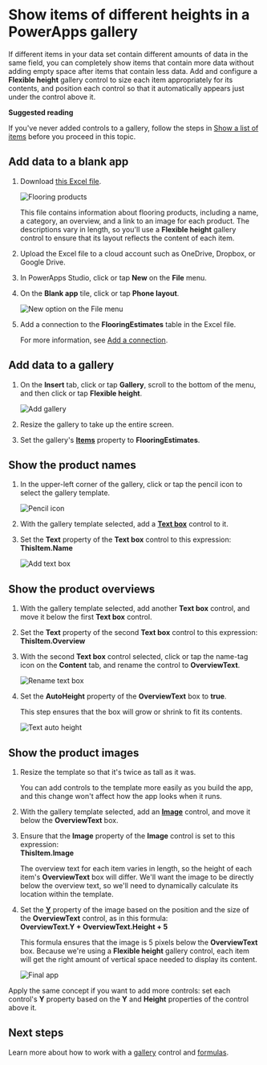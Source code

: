 <properties
    pageTitle="Show items of different heights in a gallery | Microsoft PowerApps"
    description="Add and configure a flexible height gallery to automatically fit the amount of content in each item of the gallery"
    services=""
    suite="powerapps"
    documentationCenter="na"
    authors="fikaradz"
    manager="anneta"
    editor=""
    tags=""/>
<tags
    ms.service="powerapps"
    ms.devlang="na"
    ms.topic="article"
    ms.tgt_pltfrm="na"
    ms.workload="na"
    ms.date="04/01/2017"
    ms.author="fikaradz"/>

# Show items of different heights in a PowerApps gallery #
If different items in your data set contain different amounts of data in the same field, you can completely show items that contain more data without adding empty space after items that contain less data. Add and configure a **Flexible height** gallery control to size each item appropriately for its contents, and position each control so that it automatically appears just under the control above it.

**Suggested reading**

If you've never added controls to a gallery, follow the steps in [Show a list of items](add-gallery.md) before you proceed in this topic.

## Add data to a blank app ##
1. Download [this Excel file](https://az787822.vo.msecnd.net/documentation/get-started-from-data/FlooringEstimates.xlsx).

	![Flooring products](./media/gallery-dynamic-sizing/flooring-products.png)

	This file contains information about flooring products, including a name, a category, an overview, and a link to an image for each product. The descriptions vary in length, so you'll use a **Flexible height** gallery control to ensure that its layout reflects the content of each item.

1. Upload the Excel file to a cloud account such as OneDrive, Dropbox, or Google Drive.

1. In PowerApps Studio, click or tap **New** on the **File** menu.

1. On the **Blank app** tile, click or tap **Phone layout**.

	![New option on the File menu](./media/gallery-dynamic-sizing/blank-app.png)

1. Add a connection to the **FlooringEstimates** table in the Excel file.

	For more information, see [Add a connection](add-data-connection.md).

## Add data to a gallery ##
1. On the **Insert** tab, click or tap **Gallery**, scroll to the bottom of the menu, and then click or tap **Flexible height**.

	![Add gallery](./media/gallery-dynamic-sizing/add-gallery.png)

1. Resize the gallery to take up the entire screen.

1. Set the gallery's **[Items](controls/properties-core.md)** property to **FlooringEstimates**.

## Show the product names ##
1. In the upper-left corner of the gallery, click or tap the pencil icon to select the gallery template.

	![Pencil icon](./media/gallery-dynamic-sizing/edit-template.png)

1. With the gallery template selected, add a **[Text box](controls/control-text-box.md)** control to it.

1. Set the **Text** property of the **Text box** control to this expression:<br>
**ThisItem.Name**

	![Add text box](./media/gallery-dynamic-sizing/add-text-box.png)

## Show the product overviews ##
1. With the gallery template selected, add another **Text box** control, and move it below the first **Text box** control.  

1. Set the **Text** property of the second **Text box** control to this expression:<br> **ThisItem.Overview**

1. With the second **Text box** control selected, click or tap the name-tag icon on the **Content** tab, and rename the control to **OverviewText**.

    ![Rename text box](./media/gallery-dynamic-sizing/rename-text-box.png)

1. Set the **AutoHeight** property of the **OverviewText** box to **true**.

	This step ensures that the box will grow or shrink to fit its contents.

  	![Text auto height](./media/gallery-dynamic-sizing/autoheight-text.png)

## Show the product images ##
1. Resize the template so that it's twice as tall as it was.

	You can add controls to the template more easily as you build the app, and this change won't affect how the app looks when it runs.

1. With the gallery template selected, add an **[Image](controls/control-image.md)** control, and move it below the **OverviewText** box.

1. Ensure that the **Image** property of the **Image** control is set to this expression:<br>
	**ThisItem.Image**

	The overview text for each item varies in length, so the height of each item's **OverviewText** box will differ. We'll want the image to be directly below the overview text, so we'll need to dynamically calculate its location within the template.

1. Set the **[Y](controls/properties-core.md)** property of the image based on the position and the size of the **OverviewText** control, as in this formula:
<br>**OverviewText.Y + OverviewText.Height + 5**

	This formula ensures that the image is 5 pixels below the **OverviewText** box. Because we're using a **Flexible height** gallery control, each item will get the right amount of vertical space needed to display its content.

	![Final app](./media/gallery-dynamic-sizing/dynamic-app.png)

Apply the same concept if you want to add more controls: set each control's **Y** property based on the **Y** and **Height** properties of the control above it.

## Next steps ##
Learn more about how to work with a [gallery](working-with-forms.md) control and [formulas](working-with-formulas.md).
